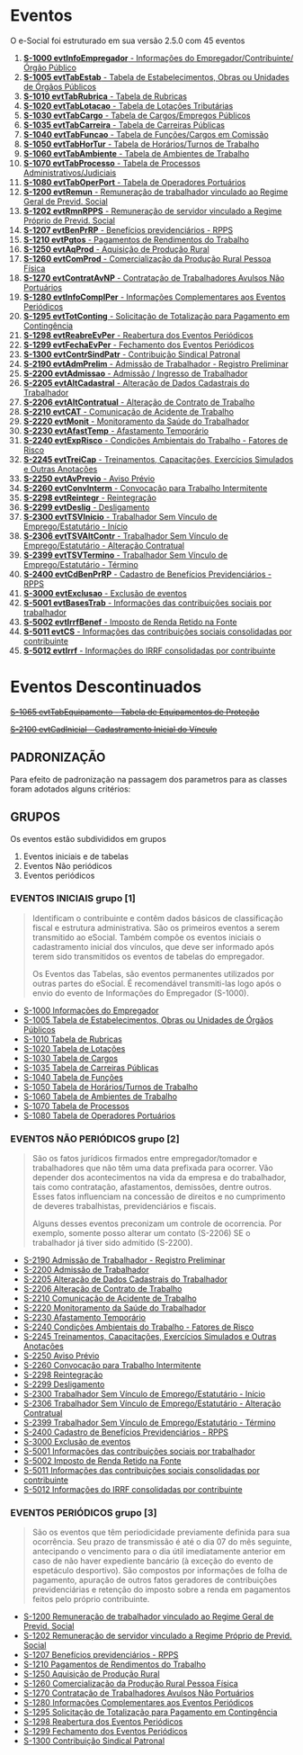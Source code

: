 # Eventos

O e-Social foi estruturado em sua versão 2.5.0 com 45 eventos

01. [**S-1000 evtInfoEmpregador** - Informações do Empregador/Contribuinte/Órgão Público](EvtInfoEmpregador.md)
02. [**S-1005 evtTabEstab** - Tabela de Estabelecimentos, Obras ou Unidades de Órgãos Públicos](EvtTabEstab.md)
03. [**S-1010 evtTabRubrica** - Tabela de Rubricas](EvtTabRubrica.md)
04. [**S-1020 evtTabLotacao** - Tabela de Lotações Tributárias](EvtTabLotacao.md)
05. [**S-1030 evtTabCargo** - Tabela de Cargos/Empregos Públicos](EvtTabCargo.md)
06. [**S-1035 evtTabCarreira** - Tabela de Carreiras Públicas](EvtTabCarreira.md)
07. [**S-1040 evtTabFuncao** - Tabela de Funções/Cargos em Comissão](EvtTabFuncao.md)
08. [**S-1050 evtTabHorTur** - Tabela de Horários/Turnos de Trabalho](EvtTabHorTur.md)
09. [**S-1060 evtTabAmbiente** - Tabela de Ambientes de Trabalho](EvtTabAmbiente.md)
10. [**S-1070 evtTabProcesso** - Tabela de Processos Administrativos/Judiciais](EvtTabProcesso.md)
11. [**S-1080 evtTabOperPort** - Tabela de Operadores Portuários](EvtTabOperPort.md)
12. [**S-1200 evtRemun** - Remuneração de trabalhador vinculado ao Regime Geral de Previd. Social](EvtRemun.md)
13. [**S-1202 evtRmnRPPS** - Remuneração de servidor vinculado a Regime Próprio de Previd. Social](EvtRmnRPPS.md)
14. [**S-1207 evtBenPrRP** - Benefícios previdenciários - RPPS](EvtBenPrRP.md)
15. [**S-1210 evtPgtos** - Pagamentos de Rendimentos do Trabalho](EvtPgtos.md)
16. [**S-1250 evtAqProd** - Aquisição de Produção Rural](EvtAqProd.md)
17. [**S-1260 evtComProd** - Comercialização da Produção Rural Pessoa Física](EvtComProd.md)
18. [**S-1270 evtContratAvNP** - Contratação de Trabalhadores Avulsos Não Portuários](EvtContratAvNP.md)
19. [**S-1280 evtInfoComplPer** - Informações Complementares aos Eventos Periódicos](EvtInfoComplPer.md)
20. [**S-1295 evtTotConting** - Solicitação de Totalização para Pagamento em Contingência](EvtTotConting.md)
21. [**S-1298 evtReabreEvPer** - Reabertura dos Eventos Periódicos](EvtReabreEvPer.md)
22. [**S-1299 evtFechaEvPer** - Fechamento dos Eventos Periódicos](EvtFechaEvPer.md)
23. [**S-1300 evtContrSindPatr** - Contribuição Sindical Patronal](EvtContrSindPatr.md)
24. [**S-2190 evtAdmPrelim** - Admissão de Trabalhador - Registro Preliminar](EvtAdmPrelim.md)
25. [**S-2200 evtAdmissao** - Admissão / Ingresso de Trabalhador](EvtAdmissao.md)
26. [**S-2205 evtAltCadastral** - Alteração de Dados Cadastrais do Trabalhador](EvtAltCadastral.md)
27. [**S-2206 evtAltContratual** - Alteração de Contrato de Trabalho](EvtAltContratual.md)
28. [**S-2210 evtCAT** - Comunicação de Acidente de Trabalho](EvtCAT.md)
29. [**S-2220 evtMonit** - Monitoramento da Saúde do Trabalhador](EvtMonit.md)
30. [**S-2230 evtAfastTemp** - Afastamento Temporário](EvtAfastTemp.md)
31. [**S-2240 evtExpRisco** - Condições Ambientais do Trabalho - Fatores de Risco](EvtExpRisco.md)
32. [**S-2245 evtTreiCap** - Treinamentos, Capacitações, Exercícios Simulados e Outras Anotações](EvtTreiCap.md)
33. [**S-2250 evtAvPrevio** - Aviso Prévio](EvtAvPrevio.md)
34. [**S-2260 evtConvInterm** - Convocação para Trabalho Intermitente](EvtConvInterm.md)
35. [**S-2298 evtReintegr** - Reintegração](EvtReintegr.md)
36. [**S-2299 evtDeslig** - Desligamento](EvtDeslig.md)
37. [**S-2300 evtTSVInicio** - Trabalhador Sem Vínculo de Emprego/Estatutário - Início](EvtTSVInicio.md)
38. [**S-2306 evtTSVAltContr** - Trabalhador Sem Vínculo de Emprego/Estatutário - Alteração Contratual](EvtTSVAltContr.md)
39. [**S-2399 evtTSVTermino** - Trabalhador Sem Vínculo de Emprego/Estatutário - Término](EvtTSVTermino.md)
40. [**S-2400 evtCdBenPrRP** - Cadastro de Benefícios Previdenciários - RPPS](EvtCdBenPrRP.md)
41. [**S-3000 evtExclusao** - Exclusão de eventos](EvtExclusao.md)
42. [**S-5001 evtBasesTrab** - Informações das contribuições sociais por trabalhador](EvtBasesTrab.md)
43. [**S-5002 evtIrrfBenef** - Imposto de Renda Retido na Fonte](EvtIrrfBenef.md)
44. [**S-5011 evtCS** - Informações das contribuições sociais consolidadas por contribuinte](EvtCS.md)
45. [**S-5012 evtIrrf** - Informações do IRRF consolidadas por contribuinte](EvtIrrf.md)


# Eventos Descontinuados

~~[S-1065 evtTabEquipamento - Tabela de Equipamentos de Proteção](EvtTabEquipamento.md)~~

~~[S-2100 evtCadInicial - Cadastramento Inicial do Vínculo](EvtCadInicial.md)~~


## PADRONIZAÇÃO

Para efeito de padronização na passagem dos parametros para as classes foram adotados alguns critérios:

## GRUPOS

Os eventos estão subdivididos em grupos 

1. Eventos iniciais e de tabelas 
2. Eventos Não periódicos 
3. Eventos periódicos

### EVENTOS INICIAIS grupo [1]

> Identificam o contribuinte e contêm dados básicos de classificação fiscal e estrutura administrativa. São os primeiros eventos a serem transmitido ao eSocial. Também compõe os eventos iniciais o cadastramento inicial dos vínculos, que deve ser informado após terem sido transmitidos os eventos de tabelas do empregador. 
> 
> Os Eventos das Tabelas, são eventos permanentes utilizados por outras partes do eSocial. É recomendável transmiti-las logo após o envio do evento de Informações do Empregador (S-1000). 

- [S-1000 Informações do Empregador](EvtInfoEmpregador.md)
- [S-1005 Tabela de Estabelecimentos, Obras ou Unidades de Órgãos Públicos](EvtTabEstab.md)
- [S-1010 Tabela de Rubricas](EvtTabRubrica.md)
- [S-1020 Tabela de Lotações](EvtTabLotacao.md)
- [S-1030 Tabela de Cargos](EvtTabCargo.md)
- [S-1035 Tabela de Carreiras Públicas](EvtTabCarreira.md)
- [S-1040 Tabela de Funções](EvtTabFuncao.md)
- [S-1050 Tabela de Horários/Turnos de Trabalho](EvtTabHorTur.md)
- [S-1060 Tabela de Ambientes de Trabalho](EvtTabAmbiente)
- [S-1070 Tabela de Processos](EvtTabProcesso.md)
- [S-1080 Tabela de Operadores Portuários](EvtTabOperPort.md)

### EVENTOS NÃO PERIÓDICOS grupo [2]

> São os fatos jurídicos firmados entre empregador/tomador e trabalhadores que não têm uma data prefixada para ocorrer. Vão depender dos acontecimentos na vida da empresa e do trabalhador, tais como contratação, afastamentos, demissões, dentre outros. Esses fatos influenciam na concessão de direitos e no cumprimento de deveres trabalhistas, previdenciários e fiscais. 
>
> Alguns desses eventos preconizam um controle de ocorrencia. Por exemplo, somente posso alterar um contato (S-2206) SE o trabalhador já tiver sido admitido (S-2200).

- [S-2190 Admissão de Trabalhador - Registro Preliminar](EvtAdmPerlim.md)
- [S-2200 Admissão de Trabalhador](EvtAdmissao.md)
- [S-2205 Alteração de Dados Cadastrais do Trabalhador](EvtAltCadastral.md)
- [S-2206 Alteração de Contrato de Trabalho](EvtAltContratual.md)
- [S-2210 Comunicação de Acidente de Trabalho](EvtCAT.md)
- [S-2220 Monitoramento da Saúde do Trabalhador](EvtMonit.md)
- [S-2230 Afastamento Temporário](EvtAfastTemp.md)
- [S-2240 Condições Ambientais do Trabalho - Fatores de Risco](EvtExpRisco.md)
- [S-2245 Treinamentos, Capacitações, Exercícios Simulados e Outras Anotações](EvtTreiCap.md)
- [S-2250 Aviso Prévio](EvtAvPrevio.md)
- [S-2260 Convocação para Trabalho Intermitente](EvtConvInterm.md)
- [S-2298 Reintegração](EvtReintegr.md)
- [S-2299 Desligamento](EvtDeslig.md)
- [S-2300 Trabalhador Sem Vínculo de Emprego/Estatutário - Início](EvtTSVInicio.md)
- [S-2306 Trabalhador Sem Vínculo de Emprego/Estatutário - Alteração Contratual](EvtTSVAltContr.md)
- [S-2399 Trabalhador Sem Vínculo de Emprego/Estatutário - Término](EvtTSVTermino.md)
- [S-2400 Cadastro de Benefícios Previdenciários - RPPS](EvtCdBenPrRP.md)
- [S-3000 Exclusão de eventos](EvtExclusao.md)
- [S-5001 Informações das contribuições sociais por trabalhador](EvtBasesTrab.md)
- [S-5002 Imposto de Renda Retido na Fonte](EvtIrrfBenef.md)
- [S-5011 Informações das contribuições sociais consolidadas por contribuinte](EvtCS.md)
- [S-5012 Informações do IRRF consolidadas por contribuinte](EvtIrrf.md)


### EVENTOS PERIÓDICOS grupo [3]

> São os eventos que têm periodicidade previamente definida para sua ocorrência. Seu prazo de transmissão é até o dia 07 do mês seguinte, antecipando o vencimento para o dia útil imediatamente anterior em caso de não haver expediente bancário (à exceção do evento de espetáculo desportivo). São compostos por informações de folha de pagamento, apuração de outros fatos geradores de contribuições previdenciárias e retenção do imposto sobre a renda em pagamentos feitos pelo próprio contribuinte.

- [S-1200 Remuneração de trabalhador vinculado ao Regime Geral de Previd. Social](EvtRemun.md)
- [S-1202 Remuneração de servidor vinculado a Regime Próprio de Previd. Social](EvtRmnRPPS.md)
- [S-1207 Benefícios previdenciários - RPPS](EvtBenPrRP.md)
- [S-1210 Pagamentos de Rendimentos do Trabalho](EvtPgtos.md)
- [S-1250 Aquisição de Produção Rural](EvtAqProd.md)
- [S-1260 Comercialização da Produção Rural Pessoa Física](EvtComProd.md)
- [S-1270 Contratação de Trabalhadores Avulsos Não Portuários](EvtContratAvNP.md)
- [S-1280 Informações Complementares aos Eventos Periódicos](EvtInfoComplPer.md)
- [S-1295 Solicitação de Totalização para Pagamento em Contingência](EvtTotConting.md)
- [S-1298 Reabertura dos Eventos Periódicos](EvtReabreEvPer.md)
- [S-1299 Fechamento dos Eventos Periódicos](EvtFechaEvPer.md)
- [S-1300 Contribuição Sindical Patronal](EvtContrSindPatr.md)


